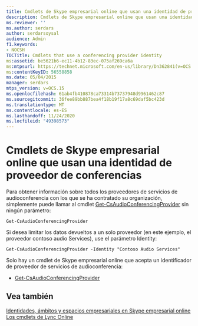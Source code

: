 ```yaml
---
title: Cmdlets de Skype empresarial online que usan una identidad de proveedor de conferencias
description: Cmdlets de Skype empresarial online que usan una identidad de proveedor de conferencias.
ms.reviewer: ''
ms.author: serdars
author: serdarsoysal
audience: Admin
f1.keywords:
- NOCSH
TOCTitle: Cmdlets that use a conferencing provider identity
ms:assetid: be5621b6-ec11-4b12-83ec-075af269ca6a
ms:mtpsurl: https://technet.microsoft.com/en-us/library/Dn362841(v=OCS.15)
ms:contentKeyID: 56558858
ms.date: 05/04/2015
manager: serdars
mtps_version: v=OCS.15
ms.openlocfilehash: 61ab4fb410878ca73314b73737948d9961462c87
ms.sourcegitcommit: 36fee89bb887bea4f18b19f17a8c69daf5bc423d
ms.translationtype: MT
ms.contentlocale: es-ES
ms.lasthandoff: 11/24/2020
ms.locfileid: "49398573"
---
```

# <a name="cmdlets-in-skype-for-business-online-that-use-a-conferencing-provider-identity"></a>Cmdlets de Skype empresarial online que usan una identidad de proveedor de conferencias

 


Para obtener información sobre todos los proveedores de servicios de audioconferencia con los que se ha contratado su organización, simplemente puede llamar al cmdlet [Get-CsAudioConferencingProvider](https://technet.microsoft.com/library/jj994030\(v=ocs.15\)) sin ningún parámetro:

    Get-CsAudioConferencingProvider

Si desea limitar los datos devueltos a un solo proveedor (en este ejemplo, el proveedor contoso audio Services), use el parámetro Identity:

    Get-CsAudioConferencingProvider -Identity "Contoso Audio Services"

Solo hay un cmdlet de Skype empresarial online que acepta un identificador de proveedor de servicios de audioconferencia:

  - [Get-CsAudioConferencingProvider](https://technet.microsoft.com/library/jj994030\(v=ocs.15\))

## <a name="see-also"></a>Vea también


[Identidades, ámbitos y espacios empresariales en Skype empresarial online](identities-scopes-and-tenants-in-skype-for-business-online.md)  
[Los cmdlets de Lync Online](https://technet.microsoft.com/library/dn362817\(v=ocs.15\))


